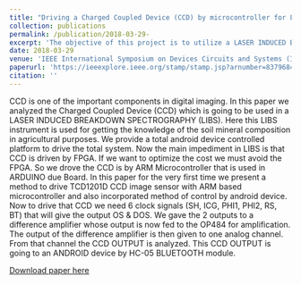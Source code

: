 ```yaml
---
title: "Driving a Charged Coupled Device (CCD) by microcontroller for LIBS based application"
collection: publications
permalink: /publication/2018-03-29- 
excerpt: 'The objective of this project is to utilize a LASER INDUCED BREAKDOWN SPECTROGRAPHY (LIBS) instrument for soil mineral composition analysis in agriculture, facilitated by an Android-controlled platform.'
date: 2018-03-29
venue: 'IEEE International Symposium on Devices Circuits and Systems (ISDCS), 2018'
paperurl: 'https://ieeexplore.ieee.org/stamp/stamp.jsp?arnumber=8379684'
citation: ''
---
```

CCD is one of the important components in digital imaging. In this paper we analyzed the Charged Coupled Device (CCD) which is going to be used in a LASER INDUCED BREAKDOWN SPECTROGRAPHY (LIBS). Here this LIBS instrument is used for getting the knowledge of the soil mineral composition in agricultural purposes. We provide a total android device controlled platform to drive the total system. Now the main impediment in LIBS is that CCD is driven by FPGA. If we want to optimize the cost we must avoid the FPGA. So we drove the CCD is by ARM Microcontroller that is used in ARDUINO due Board. In this paper for the very first time we present a method to drive TCD1201D CCD image sensor with ARM based microcontroller and also incorporated method of control by android device. Now to drive that CCD we need 6 clock signals (SH, ICG, PHI1, PHI2, RS, BT) that will give the output OS & DOS. We gave the 2 outputs to a difference amplifier whose output is now fed to the OP484 for amplification. The output of the difference amplifier is then given to one analog channel. From that channel the CCD OUTPUT is analyzed. This CCD OUTPUT is going to an ANDROID device by HC-05 BLUETOOTH module.

[Download paper here](https://ieeexplore.ieee.org/stamp/stamp.jsp?arnumber=8379684)
